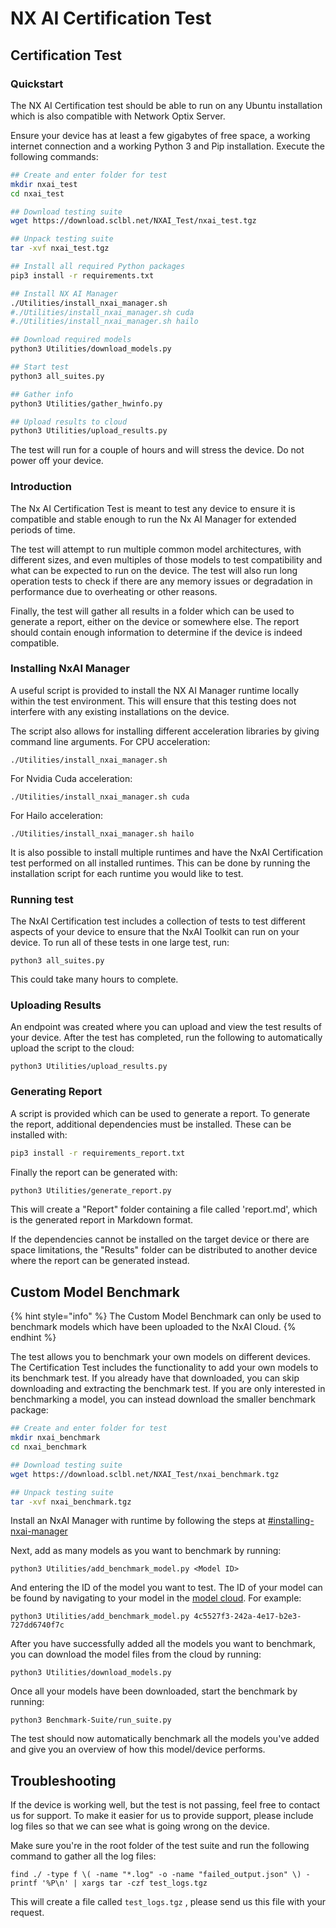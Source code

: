# NX AI Certification Test

## Certification Test

### Quickstart

The NX AI Certification test should be able to run on any Ubuntu installation which is also compatible with Network Optix Server.&#x20;

Ensure your device has at least a few gigabytes of free space, a working internet connection and a working Python 3 and Pip installation. Execute the following commands:

```bash
## Create and enter folder for test
mkdir nxai_test
cd nxai_test

## Download testing suite
wget https://download.sclbl.net/NXAI_Test/nxai_test.tgz

## Unpack testing suite
tar -xvf nxai_test.tgz

## Install all required Python packages
pip3 install -r requirements.txt

## Install NX AI Manager
./Utilities/install_nxai_manager.sh
#./Utilities/install_nxai_manager.sh cuda
#./Utilities/install_nxai_manager.sh hailo

## Download required models
python3 Utilities/download_models.py

## Start test
python3 all_suites.py

## Gather info
python3 Utilities/gather_hwinfo.py

## Upload results to cloud
python3 Utilities/upload_results.py
```

The test will run for a couple of hours and will stress the device. Do not power off your device.

### Introduction

The Nx AI Certification Test is meant to test any device to ensure it is compatible and stable enough to run the Nx AI Manager for extended periods of time.&#x20;

The test will attempt to run multiple common model architectures, with different sizes, and even multiples of those models to test compatibility and what can be expected to run on the device. The test will also run long operation tests to check if there are any memory issues or degradation in performance due to overheating or other reasons.

Finally, the test will gather all results in a folder which can be used to generate a report, either on the device or somewhere else. The report should contain enough information to determine if the device is indeed compatible.

### Installing NxAI Manager

A useful script is provided to install the NX AI Manager runtime locally within the test environment. This will ensure that this testing does not interfere with any existing installations on the device.&#x20;

The script also allows for installing different acceleration libraries by giving command line arguments. For CPU acceleration:

```
./Utilities/install_nxai_manager.sh
```

For Nvidia Cuda acceleration:

```
./Utilities/install_nxai_manager.sh cuda
```

For Hailo acceleration:

```
./Utilities/install_nxai_manager.sh hailo
```

It is also possible to install multiple runtimes and have the NxAI Certification test performed on all installed runtimes. This can be done by running the installation script for each runtime you would like to test.

### Running test

The NxAI Certification test includes a collection of tests to test different aspects of your device to ensure that the NxAI Toolkit can run on your device. To run all of these tests in one large test, run:

```
python3 all_suites.py
```

This could take many hours to complete.

### Uploading Results

An endpoint was created where you can upload and view the test results of your device. After the test has completed, run the following to automatically upload the script to the cloud:

```
python3 Utilities/upload_results.py
```

### Generating Report

A script is provided which can be used to generate a report. To generate the report, additional dependencies must be installed. These can be installed with:

```sh
pip3 install -r requirements_report.txt
```

Finally the report can be generated with:

```bash
python3 Utilities/generate_report.py
```

This will create a "Report" folder containing a file called 'report.md', which is the generated report in Markdown format.

If the dependencies cannot be installed on the target device or there are space limitations, the "Results" folder can be distributed to another device where the report can be generated instead.

## Custom Model Benchmark

{% hint style="info" %}
The Custom Model Benchmark can only be used to benchmark models which have been uploaded to the NxAI Cloud.
{% endhint %}

The test allows you to benchmark your own models on different devices. The Certification Test includes the functionality to add your own models to its benchmark test. If you already have that downloaded, you can skip downloading and extracting the benchmark test. If you are only interested in benchmarking a model, you can instead download the smaller benchmark package:

```sh
## Create and enter folder for test
mkdir nxai_benchmark
cd nxai_benchmark

## Download testing suite
wget https://download.sclbl.net/NXAI_Test/nxai_benchmark.tgz

## Unpack testing suite
tar -xvf nxai_benchmark.tgz
```

Install an NxAI Manager with runtime by following the steps at [#installing-nxai-manager](nx-ai-certification-test.md#installing-nxai-manager "mention")

Next, add as many models as you want to benchmark by running:

```
python3 Utilities/add_benchmark_model.py <Model ID>
```

And entering the ID of the model you want to test. The ID of your model can be found by navigating to your model in the [model cloud](https://admin.sclbl.nxvms.com/models). For example:

```
python3 Utilities/add_benchmark_model.py 4c5527f3-242a-4e17-b2e3-727dd6740f7c
```

After you have successfully added all the models you want to benchmark, you can download the model files from the cloud by running:

```
python3 Utilities/download_models.py
```

Once all your models have been downloaded, start the benchmark by running:

```
python3 Benchmark-Suite/run_suite.py
```

The test should now automatically benchmark all the models you've added and give you an overview of how this model/device performs.

## Troubleshooting

If the device is working well, but the test is not passing, feel free to contact us for support. To make it easier for us to provide support, please include log files so that we can see what is going wrong on the device.&#x20;

Make sure you're in the root folder of the test suite and run the following command to gather all the log files:

```shellscript
find ./ -type f \( -name "*.log" -o -name "failed_output.json" \) -printf '%P\n' | xargs tar -czf test_logs.tgz
```

This will create a file called `test_logs.tgz` , please send us this file with your request.
